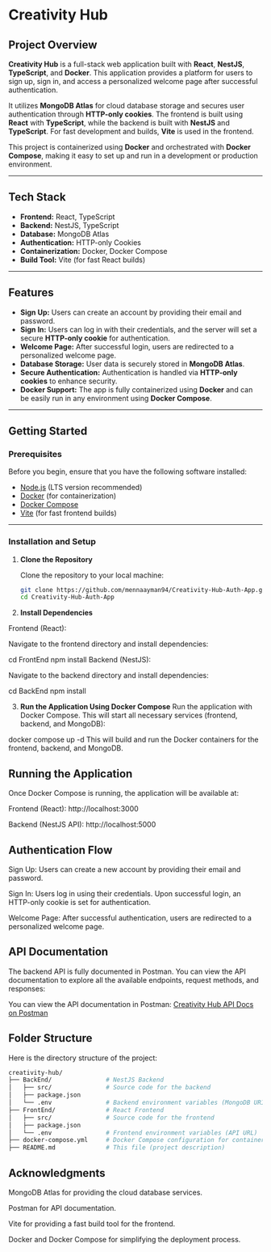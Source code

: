 # Creativity Hub

## Project Overview

**Creativity Hub** is a full-stack web application built with **React**, **NestJS**, **TypeScript**, and **Docker**. This application provides a platform for users to sign up, sign in, and access a personalized welcome page after successful authentication.

It utilizes **MongoDB Atlas** for cloud database storage and secures user authentication through **HTTP-only cookies**. The frontend is built using **React** with **TypeScript**, while the backend is built with **NestJS** and **TypeScript**. For fast development and builds, **Vite** is used in the frontend.

This project is containerized using **Docker** and orchestrated with **Docker Compose**, making it easy to set up and run in a development or production environment.

---

## Tech Stack

- **Frontend:** React, TypeScript
- **Backend:** NestJS, TypeScript
- **Database:** MongoDB Atlas
- **Authentication:** HTTP-only Cookies
- **Containerization:** Docker, Docker Compose
- **Build Tool:** Vite (for fast React builds)

---

## Features

- **Sign Up:** Users can create an account by providing their email and password.
- **Sign In:** Users can log in with their credentials, and the server will set a secure **HTTP-only cookie** for authentication.
- **Welcome Page:** After successful login, users are redirected to a personalized welcome page.
- **Database Storage:** User data is securely stored in **MongoDB Atlas**.
- **Secure Authentication:** Authentication is handled via **HTTP-only cookies** to enhance security.
- **Docker Support:** The app is fully containerized using **Docker** and can be easily run in any environment using **Docker Compose**.

---

## Getting Started

### Prerequisites

Before you begin, ensure that you have the following software installed:

- [Node.js](https://nodejs.org/) (LTS version recommended)
- [Docker](https://www.docker.com/) (for containerization)
- [Docker Compose](https://docs.docker.com/compose/)
- [Vite](https://vitejs.dev/) (for fast frontend builds)

---

### Installation and Setup

1. **Clone the Repository**

   Clone the repository to your local machine:

   ```bash
   git clone https://github.com/mennaayman94/Creativity-Hub-Auth-App.git
   cd Creativity-Hub-Auth-App

2. **Install Dependencies**

Frontend (React):

Navigate to the frontend directory and install dependencies:

cd FrontEnd
npm install
Backend (NestJS):

Navigate to the backend directory and install dependencies:

cd BackEnd
npm install


3. **Run the Application Using Docker Compose**
Run the application with Docker Compose. This will start all necessary services (frontend, backend, and MongoDB):

docker compose up -d
This will build and run the Docker containers for the frontend, backend, and MongoDB.

## Running the Application
Once Docker Compose is running, the application will be available at:

Frontend (React): http://localhost:3000

Backend (NestJS API): http://localhost:5000

## Authentication Flow
Sign Up: Users can create a new account by providing their email and password.

Sign In: Users log in using their credentials. Upon successful login, an HTTP-only cookie is set for authentication.

Welcome Page: After successful authentication, users are redirected to a personalized welcome page.

## API Documentation
The backend API is fully documented in Postman. You can view the API documentation to explore all the available endpoints, request methods, and responses:

You can view the API documentation in Postman: [Creativity Hub API Docs on Postman](https://documenter.getpostman.com/view/37770239/2sAYkKGHQg)


## Folder Structure

Here is the directory structure of the project:

```bash
creativity-hub/
├── BackEnd/               # NestJS Backend
│   ├── src/               # Source code for the backend
│   ├── package.json
│   └── .env               # Backend environment variables (MongoDB URI, JWT secret)
├── FrontEnd/              # React Frontend
│   ├── src/               # Source code for the frontend
│   ├── package.json
│   └── .env               # Frontend environment variables (API URL)
├── docker-compose.yml     # Docker Compose configuration for containers
├── README.md              # This file (project description)

```
## Acknowledgments

MongoDB Atlas for providing the cloud database services.

Postman for API documentation.

Vite for providing a fast build tool for the frontend.

Docker and Docker Compose for simplifying the deployment process.
